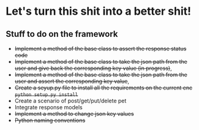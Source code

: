 # Let's turn this shit into a better shit!



## Stuff to do on the framework

- ~~Implement a method of the base class to assert the response status code~~
- ~~Implement a method of the base class to take the json path from the user and give back the corresponding key value (in progress)~~,
- ~~Implement a method of the base class to take the json path from the user and assert the corresponding key value~~,
- ~~Create a seyup.py file to install all the requirements on the current enc ```python setup.py install```~~
- Create a scenario of post/get/put/delete pet
- Integrate response models
- ~~Implement a method to change json key values~~
- ~~Python naming conventions~~
